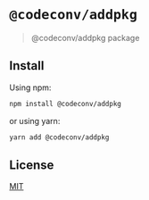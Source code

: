 # `@codeconv/addpkg`

> @codeconv/addpkg package

## Install

Using npm:

```bash
npm install @codeconv/addpkg
```

or using yarn:

```bash
yarn add @codeconv/addpkg
```

## License

[MIT](LICENSE)
